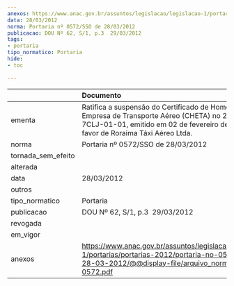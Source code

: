 ```yaml
---
anexos: https://www.anac.gov.br/assuntos/legislacao/legislacao-1/portarias/portarias-2012/portaria-no-0572-sso-de-28-03-2012/@@display-file/arquivo_norma/PA2012-0572.pdf
data: 28/03/2012
norma: Portaria nº 0572/SSO de 28/03/2012
publicacao: DOU Nº 62, S/1, p.3  29/03/2012
tags:
- portaria
tipo_normatico: Portaria
hide: 
- toc 
 
---
```


|                    | Documento                                                                                                                                                                                 |
|:-------------------|:------------------------------------------------------------------------------------------------------------------------------------------------------------------------------------------|
| ementa             | Ratifica a suspensão do Certificado de Homologação de Empresa de Transporte Aéreo (CHETA) no 2003-08-7CLJ-01-01, emitido em 02 de fevereiro de 2011, em favor de Roraima Táxi Aéreo Ltda. |
| norma              | Portaria nº 0572/SSO de 28/03/2012                                                                                                                                                        |
| tornada_sem_efeito |                                                                                                                                                                                           |
| alterada           |                                                                                                                                                                                           |
| data               | 28/03/2012                                                                                                                                                                                |
| outros             |                                                                                                                                                                                           |
| tipo_normatico     | Portaria                                                                                                                                                                                  |
| publicacao         | DOU Nº 62, S/1, p.3  29/03/2012                                                                                                                                                           |
| revogada           |                                                                                                                                                                                           |
| em_vigor           |                                                                                                                                                                                           |
| anexos             | https://www.anac.gov.br/assuntos/legislacao/legislacao-1/portarias/portarias-2012/portaria-no-0572-sso-de-28-03-2012/@@display-file/arquivo_norma/PA2012-0572.pdf                         |